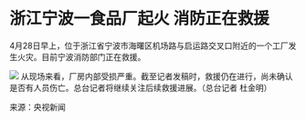 # 浙江宁波一食品厂起火 消防正在救援

4月28日早上，位于浙江省宁波市海曙区机场路与启运路交叉口附近的一个工厂发生火灾。目前宁波消防部门正在救援。

![](https://inews.gtimg.com/om_bt/O8KxeuIAyrxAEmC3Jz8RRaRfn3FEl3o6_SaXNl5TeSy-cAA/1000)
从现场来看，厂房内部受损严重。截至记者发稿时，救援仍在进行，尚未确认是否有人员伤亡。总台记者将继续关注后续救援进展。（总台记者 杜金明）

来源：央视新闻

